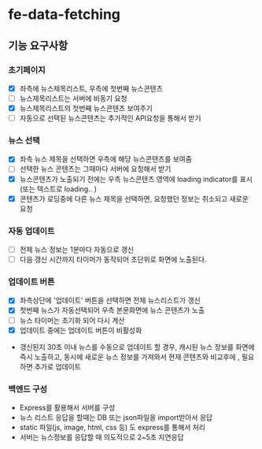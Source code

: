 # fe-data-fetching
## 기능 요구사항
### 초기페이지
  - [x] 좌측에 뉴스제목리스트, 우측에 첫번째 뉴스콘텐츠
  - [ ] 뉴스제목리스트는 서버에 비동기 요청
  - [x] 뉴스제목리스트의 첫번째 뉴스콘텐츠 보여주기
  - [ ] 자동으로 선택된 뉴스콘텐츠는 추가적인 API요청을 통해서 받기

### 뉴스 선택
  - [x] 좌측 뉴스 제목을 선택하면 우측에 해당 뉴스콘텐츠를 보여줌
  - [ ] 선택한 뉴스 콘텐츠는 그때마다 서버에 요청해서 받기 
  - [x] 뉴스콘텐츠가 노출되기 전에는 우측 뉴스콘텐츠 영역에 loading indicator를 표시 (또는 텍스트로 loading.. )
  - [x] 콘텐츠가 로딩중에 다른 뉴스 제목을 선택하면, 요청했던 정보는 취소되고 새로운 요청

### 자동 업데이트
  - [ ] 전체 뉴스 정보는 1분마다 자동으로 갱신
  - [ ] 다음 갱신 시간까지 타이머가 동작되어 초단위로 화면에 노출된다.

### 업데이트 버튼
  - [x] 좌측상단에 '업데이트' 버튼을 선택하면 전체 뉴스리스트가 갱신
  - [x] 첫번째 뉴스가 자동선택되어 우측 본문화면에 뉴스 콘텐츠가 노출
  - [ ] 뉴스 타이머는 초기화 되어 다시 계산
  - [x] 업데이트 중에는 업데이트 버튼이 비활성화
  - 갱신된지 30초 이내 뉴스를 수동으로 업데이트 할 경우, 캐시된 뉴스 정보를 화면에 즉시 노출하고, 동시에 새로운 뉴스 정보를 가져와서 현재 콘텐츠와 비교후에 , 필요하면 추가로 업데이트

### 백엔드 구성
  - Express를 활용해서 서버를 구성
  - 뉴스 리스트 응답을 할때는 DB 또는 json파일을 import받아서 응답
  - static 파일(js, image, html, css 등) 도 express를 통해서 처리
  - 서버는 뉴스정보를 응답할 때 의도적으로 2~5초 지연응답 
